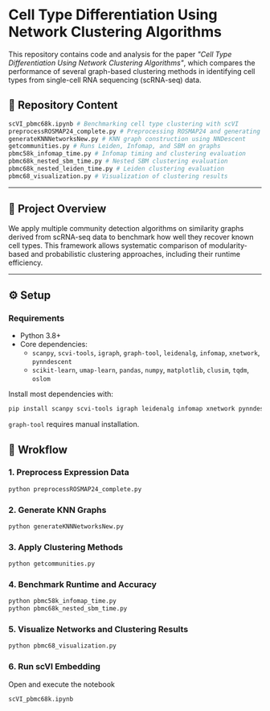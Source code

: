 # Cell Type Differentiation Using Network Clustering Algorithms

This repository contains code and analysis for the paper _"Cell Type Differentiation Using Network Clustering Algorithms"_, which compares the performance of several graph-based clustering methods in identifying cell types from single-cell RNA sequencing (scRNA-seq) data.

## 📁 Repository Content
```bash
scVI_pbmc68k.ipynb # Benchmarking cell type clustering with scVI 
preprocessROSMAP24_complete.py # Preprocessing ROSMAP24 and generating KNN graphs 
generateKNNNetworksNew.py # KNN graph construction using NNDescent 
getcommunities.py # Runs Leiden, Infomap, and SBM on graphs 
pbmc58k_infomap_time.py # Infomap timing and clustering evaluation 
pbmc68k_nested_sbm_time.py # Nested SBM clustering evaluation
pbmc68k_nested_leiden_time.py # Leiden clustering evaluation
pbmc68_visualization.py # Visualization of clustering results
```
---


## 🧬 Project Overview

We apply multiple community detection algorithms on similarity graphs derived from scRNA-seq data to benchmark how well they recover known cell types. This framework allows systematic comparison of modularity-based and probabilistic clustering approaches, including their runtime efficiency.

---

## ⚙️ Setup

### Requirements

- Python 3.8+
- Core dependencies:
  - `scanpy`, `scvi-tools`, `igraph`, `graph-tool`, `leidenalg`, `infomap`, `xnetwork`, `pynndescent`
  - `scikit-learn`, `umap-learn`, `pandas`, `numpy`, `matplotlib`, `clusim`, `tqdm`, `oslom`

Install most dependencies with:

```bash
pip install scanpy scvi-tools igraph leidenalg infomap xnetwork pynndescent scikit-learn umap-learn tqdm pandas numpy matplotlib
```
`graph-tool` requires manual installation.

## 🔁 Wrokflow

### 1. Preprocess Expression Data
```bash
python preprocessROSMAP24_complete.py
```
### 2. Generate KNN Graphs
```bash
python generateKNNNetworksNew.py
```
### 3. Apply Clustering Methods
```bash
python getcommunities.py
```
### 4. Benchmark Runtime and Accuracy
```bash
python pbmc58k_infomap_time.py
python pbmc68k_nested_sbm_time.py
```
### 5. Visualize Networks and Clustering Results
```bash
python pbmc68_visualization.py
```
### 6. Run scVI Embedding

Open and execute the notebook 
```bash
scVI_pbmc68k.ipynb
```



